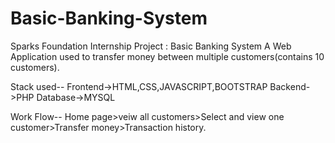 # Basic-Banking-System

Sparks Foundation Internship Project : Basic Banking System
A Web Application used to transfer money between multiple customers(contains 10 customers).

Stack used--
   Frontend->HTML,CSS,JAVASCRIPT,BOOTSTRAP
   Backend->PHP
   Database->MYSQL
   
Work Flow--
   Home page>veiw all customers>Select and view one customer>Transfer money>Transaction history.
